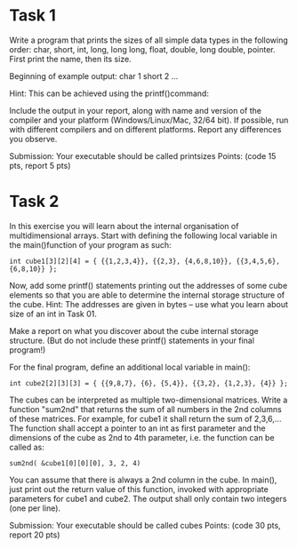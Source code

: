 # Task 1
Write a program that prints the sizes of all simple data types in the following order: 
    char, short, int, long, long long, float, double, long double, pointer.
First print the name, then its size.

Beginning of example output:
    char 1
    short 2
    ...

Hint: This can be achieved using the printf()command:

Include the output in your report, along with name and version of the compiler and your platform (Windows/Linux/Mac, 32/64 bit). 
If possible, run with different compilers and on different platforms. 
Report any differences you observe.

Submission: Your executable should be called printsizes
Points: (code 15 pts, report 5 pts)

# Task 2
In this exercise you will learn about the internal organisation of multidimensional arrays.
Start with defining the following local variable in the main()function of your program as such:

```int cube1[3][2][4] = { {{1,2,3,4}}, {{2,3}, {4,6,8,10}}, {{3,4,5,6}, {6,8,10}} };```

Now, add some printf() statements printing out the addresses of some cube elements so that you are able to determine the internal storage structure of the cube.
Hint: The addresses are given in bytes – use what you learn about size of an int in Task 01.

Make a report on what you discover about the cube internal storage structure. (But do not include these printf() statements in your final program!)

For the final program, define an additional local variable in main():

``` int cube2[2][3][3] = { {{9,8,7}, {6}, {5,4}}, {{3,2}, {1,2,3}, {4}} }; ```

The cubes can be interpreted as multiple two-dimensional matrices.
Write a function "sum2nd" that returns the sum of all numbers in the 2nd columns of these matrices. 
For example, for cube1 it shall return the sum of
    2,3,6,...
The function shall accept a pointer to an int as first parameter and the dimensions of the cube as 2nd to 4th parameter, i.e. the function can be called as:

```sum2nd( &cube1[0][0][0], 3, 2, 4) ```

You can assume that there is always a 2nd column in the cube.
In main(), just print out the return value of this function, invoked with appropriate parameters for cube1 and cube2. 
The output shall only contain two integers (one per line).

Submission: Your executable should be called cubes
Points: (code 30 pts, report 20 pts)